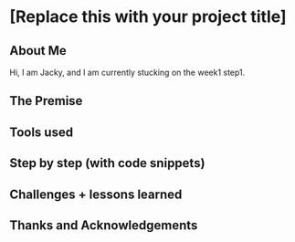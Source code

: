 # [Replace this with your project title]

## About Me
Hi, I am Jacky, and I am currently stucking on the week1 step1. 
## The Premise

## Tools used

## Step by step (with code snippets)

## Challenges + lessons learned

## Thanks and Acknowledgements
